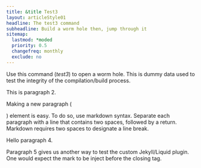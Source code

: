 ```yaml
---
title: &title Test3
layout: articleStyle01
headline: The test3 command
subheadline: Build a worm hole then, jump through it
sitemap:
  lastmod: *moded
  priority: 0.5
  changefreq: monthly
  exclude: no
---
```

Use this command (_test3_) to open a worm hole. This is dummy data used to test the integrity of the compilation/build process.  

This is paragraph 2.  

Making a new paragraph (<p>) element is easy. To do so, use markdown syntax. Separate each paragraph with a line that contains two spaces, followed by a return. Markdown requires two spaces to designate a line break.  

Hello paragraph 4.  

Paragraph 5 gives us another way to test the custom Jekyll/Liquid plugin. One would expect the mark to be inject before the closing tag.